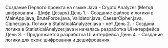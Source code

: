 Создание Первого проекта на языке Java - Crypto Analyzer (Метод шифрования - Шифр Цезаря)
День 1. - Создание файлов и логики в MainApp.java, BruteForce.java, Validator.java, CaesarCipher.java, Cipher.java. Логики в StatisticalAnalyzer.java - нет
День 2. - Создана логика в StatisticalAnalyzer.java и началась разработка UI интерфейса
День 3. - Продолжается разработка UI интерфейса
День 4. - Создание логики для окон: шифрования и дешифрования
